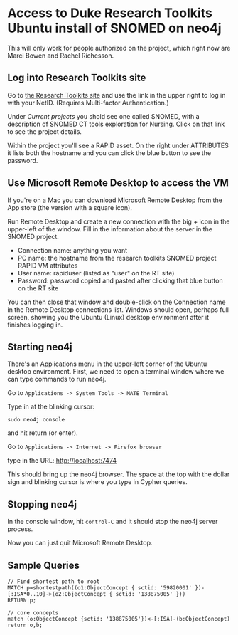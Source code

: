 # Access to Duke Research Toolkits Ubuntu install of SNOMED on neo4j

This will only work for people authorized on the project, which right now
are Marci Bowen and Rachel Richesson.

## Log into Research Toolkits site

Go to [the Research Toolkits site](https://rtoolkits.web.duke.edu/)
and use the link in the upper right to log in with your NetID.
(Requires Multi-factor Authentication.)

Under _Current projects_ you shold see one called SNOMED, with a description of
SNOMED CT tools exploration for Nursing. Click on that link to see the project details.

Within the project you'll see a RAPID asset. On the right under ATTRIBUTES it lists
both the hostname and you can click the blue button to see the password.

## Use Microsoft Remote Desktop to access the VM

If you're on a Mac you can download Microsoft Remote Desktop from the App store
(the version with a square icon).

Run Remote Desktop and create a new connection with the big _+_ icon in the upper-left
of the window. Fill in the information about the server in the SNOMED project.

- Connection name: anything you want
- PC name: the hostname from the research toolkits SNOMED project RAPID VM attributes
- User name: rapiduser (listed as "user" on the RT site)
- Password: password copied and pasted after clicking that blue button on the RT site

You can then close that window and double-click on the Connection name in the Remote
Desktop connections list. Windows should open, perhaps full screen, showing you the
Ubuntu (Linux) desktop environment after it finishes logging in.

## Starting neo4j

There's an Applications menu in the upper-left corner of the Ubuntu desktop environment.
First, we need to open a terminal window where we can type commands to run neo4j.

Go to `Applications -> System Tools -> MATE Terminal`

Type in at the blinking cursor:

```
sudo neo4j console
```

and hit return (or enter).

Go to `Applications -> Internet -> Firefox browser`

type in the URL: [http://localhost:7474]()

This should bring up the neo4j browser. The space at the top with the dollar sign
and blinking cursor is where you type in Cypher queries.

## Stopping neo4j

In the console window, hit `control-C` and it should stop the neo4j server process.

Now you can just quit Microsoft Remote Desktop.

## Sample Queries

```
// Find shortest path to root
MATCH p=shortestpath((o1:ObjectConcept { sctid: '59820001' })-[:ISA*0..10]->(o2:ObjectConcept { sctid: '138875005' }))
RETURN p;

// core concepts
match (o:ObjectConcept {sctid: '138875005'})<-[:ISA]-(b:ObjectConcept) return o,b;
```
